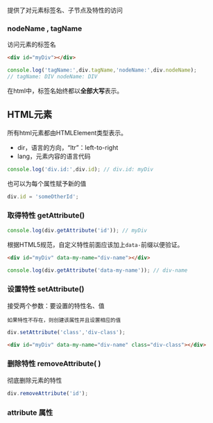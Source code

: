 提供了对元素标签名、子节点及特性的访问

### nodeName , tagName
访问元素的标签名
```html
<div id="myDiv"></div>
```
```javascript
console.log('tagName:',div.tagName,'nodeName:',div.nodeName);
// tagName: DIV nodeName: DIV
```
在html中，标签名始终都以**全部大写**表示。

## HTML元素

所有html元素都由HTMLElement类型表示。
- dir，语言的方向，“ltr”：left-to-right
- lang，元素内容的语言代码

```javascript
console.log('div.id:',div.id); // div.id: myDiv
```

也可以为每个属性赋予新的值

```javascript
div.id = 'someOtherId';
```

### 取得特性 getAttribute()

```javascript
console.log(div.getAttribute('id')); // myDiv
```
根据HTML5规范，自定义特性前面应该加上`data-`前缀以便验证。
```html
<div id="myDiv" data-my-name="div-name"></div>
```
```javascript
console.log(div.getAttribute('data-my-name')); // div-name
```
### 设置特性 setAttribute()

接受两个参数：要设置的特性名、值

    如果特性不存在，则创建该属性并且设置相应的值
    
```javascript
div.setAttribute('class','div-class');
```
```html
<div id="myDiv" data-my-name="div-name" class="div-class"></div>
```
### 删除特性 removeAttribute( )

彻底删除元素的特性
```javascript
div.removeAttribute('id');
```

### attribute 属性
